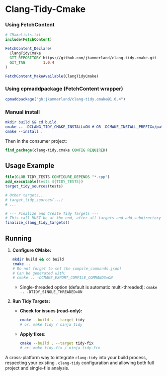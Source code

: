 # Clang-Tidy-Cmake

### Using FetchContent
```cmake
# CMakeLists.txt
include(FetchContent)

FetchContent_Declare(
  ClangTidyCmake
  GIT_REPOSITORY https://github.com/jkammerland/clang-tidy.cmake.git
  GIT_TAG        1.0.4
)

FetchContent_MakeAvailable(ClangTidyCmake)
```

### Using cpmaddpackage (FetchContent wrapper)
```cmake
cpmaddpackage("gh:jkammerland/clang-tidy.cmake@1.0.4")
```

### Manual install

```cmake
mkdir build && cd build
cmake .. -DCLANG_TIDY_CMAKE_INSTALL=ON # OR -DCMAKE_INSTALL_PREFIX=/path/to/install
cmake --install .
```

Then in the consumer project:

```cmake
find_package(clang-tidy.cmake CONFIG REQUIRED)
```

## Usage Example

```cmake
file(GLOB TIDY_TESTS CONFIGURE_DEPENDS "*.cpp")
add_executable(tests ${TIDY_TESTS})
target_tidy_sources(tests)

# Other targets...
# target_tidy_sources(...)
# ...

# --- Finalize and Create Tidy Targets ---
# This call MUST be at the end, after all targets and add_subdirectory calls.
finalize_clang_tidy_targets()
```

## Running

1.  **Configure CMake:**
    ```bash
    mkdir build && cd build
    cmake ..
    # Do not forget to set the compile_commands.json!
    # Can be generated with:
    # cmake .. -DCMAKE_EXPORT_COMPILE_COMMANDS=ON
    ```
    *   Single-threaded option (default is automatic multi-threaded):
        `cmake .. -DTIDY_SINGLE_THREADED=ON`

2.  **Run Tidy Targets:**
    *   **Check for issues (read-only):**
        ```bash
        cmake --build . --target tidy
        # or: make tidy / ninja tidy
        ```
    *   **Apply fixes:**
        ```bash
        cmake --build . --target tidy-fix
        # or: make tidy-fix / ninja tidy-fix
        ```

A cross-platform way to integrate `clang-tidy` into your build process, respecting your existing `.clang-tidy` configuration and allowing both full project and single-file analysis.
